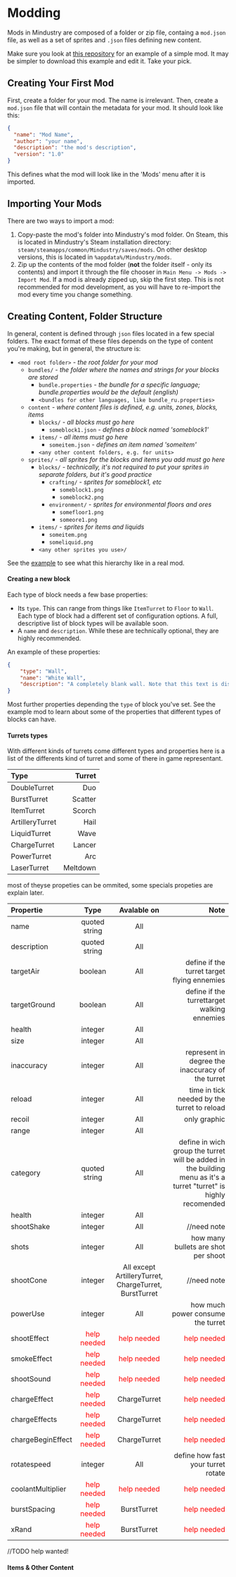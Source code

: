 # Modding

Mods in Mindustry are composed of a folder or zip file, containg a `mod.json` file, as well as a set of sprites and `.json` files defining new content. 

Make sure you look at [this repository](https://github.com/Anuken/ExampleMod) for an example of a simple mod. It may be simpler to download this example and edit it. Take your pick.

## Creating Your First Mod

First, create a folder for your mod. The name is irrelevant.
Then, create a `mod.json` file that will contain the metadata for your mod. It should look like this:

```json
{
  "name": "Mod Name",
  "author": "your name",
  "description": "the mod's description",
  "version": "1.0"
}
```

This defines what the mod will look like in the 'Mods' menu after it is imported.

## Importing Your Mods

There are two ways to import a mod:  
1) Copy-paste the mod's folder into Mindustry's mod folder. On Steam, this is located in Mindustry's Steam installation directory: `steam/steamapps/common/Mindustry/saves/mods`. On other desktop versions, this is located in `%appdata%/Mindustry/mods`.   
2) Zip up the contents of the mod folder (**not** the folder itself - only its contents) and import it through the file chooser in `Main Menu -> Mods -> Import Mod`. If a mod is already zipped up, skip the first step. This is not recommended for mod development, as you will have to re-import the mod every time you change something. 

## Creating Content, Folder Structure

In general, content is defined through `json` files located in a few special folders. The exact format of these files depends on the type of content you're making, but in general, the structure is:

- `<mod root folder>` - *the root folder for your mod*
  - `bundles/` - *the folder where the names and strings for your blocks are stored*
    - `bundle.properties` - *the bundle for a specific language; bundle.properties would be the default (english)*
    - `<bundles for other languages, like bundle_ru.properties>`
  - `content` - *where content files is defined, e.g. units, zones, blocks, items*
    - `blocks/` - *all blocks must go here*
      - `someblock1.json` - *defines a block named 'someblock1'*
    - `items/` - *all items must go here*
      - `someitem.json` - *defines an item named 'someitem'*
    - `<any other content folders, e.g. for units>`
  - `sprites/` - *all sprites for the blocks and items you add must go here*
    - `blocks/` - *technically, it's not required to put your sprites in separate folders, but it's good practice*
      - `crafting/` - *sprites for someblock1, etc*
        - `someblock1.png`
        - `someblock2.png`
      - `environment/` - *sprites for environmental floors and ores*
        - `somefloor1.png`
        - `someore1.png`
    - `items/` - *sprites for items and liquids*
      - `someitem.png`
      - `someliquid.png`
    - `<any other sprites you use>/`
 
See the [example](https://github.com/Anuken/ExampleMod) to see what this hierarchy like in a real mod.

#### Creating a new block

Each type of block needs a few base properties:
- Its `type`. This can range from things like `ItemTurret` to `Floor` to `Wall`. Each type of block had a different set of configuration options. A full, descriptive list of block types will be available soon.
- A `name` and `description`. While these are technically optional, they are highly recommended.

An example of these properties:

```json
{
    "type": "Wall",
    "name": "White Wall",
    "description": "A completely blank wall. Note that this text is displayed in the block's info menu."
}

```

Most further properties depending the `type` of block you've set. 
See the example mod to learn about some of the properties that different types of blocks can have.

#### Turrets types

With different kinds of turrets come different types and properties here is a list of the differents kind of turret and some of there in game representant.

|Type|Turret|
|:---|-----:|
|DoubleTurret|Duo|
|BurstTurret|Scatter|
|ItemTurret|Scorch|
|ArtilleryTurret|Hail|
|LiquidTurret|Wave|
|ChargeTurret|Lancer|
|PowerTurret|Arc|
|LaserTurret|Meltdown|

most of theyse propeties can be ommited, some specials propeties are explain later.

|Propertie|Type|Avalable on|Note|
|:--------|:--:|:---------:|---:|
|name|quoted string | All |  |
|description|quoted string| All |  |
|targetAir|boolean| All |define if the turret target flying ennemies|
|targetGround|boolean| All |define if the turrettarget walking ennemies|
|health|integer| All ||
|size|integer| All ||
|inaccuracy|integer| All |represent in degree the inaccuracy of the turret|
|reload|integer| All | time in tick needed by the turret to reload|
|recoil|integer| All | only graphic|
|range|integer| All ||
|category|quoted string| All | define in wich group the turret will be added in the building menu as it's a turret "turret" is highly recomended|
|health|integer| All ||
|shootShake|integer| All |//need note|
|shots|integer| All |how many bullets are shot per shoot|
|shootCone|integer| All except ArtilleryTurret, ChargeTurret, BurstTurret |//need note|
|powerUse|integer| All | how much power consume the turret |
|shootEffect|<span style='color:red'>help needed</span>|<span style='color:red'>help needed</span>|<span style='color:red'>help needed</span>|
|smokeEffect|<span style='color:red'>help needed</span>|<span style='color:red'>help needed</span>|<span style='color:red'>help needed</span>|
|shootSound|<span style='color:red'>help needed</span>|<span style='color:red'>help needed</span>|<span style='color:red'>help needed</span>|
|chargeEffect|<span style='color:red'>help needed</span>|ChargeTurret|<span style='color:red'>help needed</span>|
|chargeEffects|<span style='color:red'>help needed</span>|ChargeTurret|<span style='color:red'>help needed</span>|
|chargeBeginEffect|<span style='color:red'>help needed</span>|ChargeTurret|<span style='color:red'>help needed</span>|
|rotatespeed|integer| All | define how fast your turret rotate |
|coolantMultiplier|<span style='color:red'>help needed</span>|<span style='color:red'>help needed</span>|<span style='color:red'>help needed</span>|
|burstSpacing|<span style='color:red'>help needed</span>|BurstTurret|<span style='color:red'>help needed</span>|
|xRand|<span style='color:red'>help needed</span>|BurstTurret|<span style='color:red'>help needed</span>|


//TODO help wanted!

#### Items & Other Content


